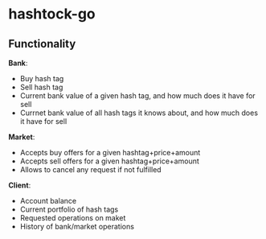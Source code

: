 # hashtock-go

## Functionality

**Bank**:
- Buy hash tag
- Sell hash tag
- Current bank value of a given hash tag, and how much does it have for sell
- Currnet bank value of all hash tags it knows about, and how much does it have for sell

**Market**:
- Accepts buy offers for a given hashtag+price+amount
- Accepts sell offers for a given hashtag+price+amount
- Allows to cancel any request if not fulfilled

**Client**:
- Account balance
- Current portfolio of hash tags
- Requested operations on maket
- History of bank/market operations
